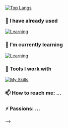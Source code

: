 [![Top Langs](https://github-readme-stats.vercel.app/api/top-langs/?username=DumesnyJeremy&layout=compact)](https://github.com/anuraghazra/github-readme-stats)

### 🔭 I have already used
[![Learning](https://skillicons.dev/icons?i=c,cpp,go,python)](https://skillicons.dev)
### 💾 I’m currently learning   
[![Learning](https://skillicons.dev/icons?i=flutter,js,nodejs,vuejs)](https://skillicons.dev)
### 🔧 Tools I work with   
[![My Skills](https://skillicons.dev/icons?i=vscode,androidstudio,idea,linux,ps,figma,gitlab)](https://skillicons.dev)
### 📫 How to reach me: ...
### ⚡ Passions: ...
-->
